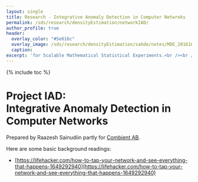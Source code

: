 ```yaml
---
layout: single
title: Research - Integrative Anomaly Detection in Computer Netwroks
permalink: /sds/research/densityEstimation/networkIAD/
author_profile: true
header:
  overlay_color: "#5e616c"
  overlay_image: /sds/research/densityEstimation/sahde/notes/MDE_20161010_141708_01.jpg
  caption: 
excerpt: 'for Scalable Mathematical Statistical Experiments.<br /><br /><br />'
---
```


{% include toc %}

# Project IAD:<br /> Integrative Anomaly Detection in Computer Networks

Prepared by Raazesh Sainudiin partly for [Combient AB](https://combient.com/).

Here are some basic background readings:

* [https://lifehacker.com/how-to-tap-your-network-and-see-everything-that-happens-1649292940](https://lifehacker.com/how-to-tap-your-network-and-see-everything-that-happens-1649292940)


